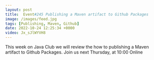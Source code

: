 ```yaml
---
layout: post
title:  Event#245 Publishing a Maven artifact to Github Packages
image: /images/feed.jpg
tags: [Publishing, Maven, Github]
date: 2022-10-24 12:25:34 +0000
video: Jx_sJlWYVH8
---
```


This week on Java Club we will review the how to publishing a Maven artifact to Github Packages.
Join us next Thursday, at 10:00 Online
